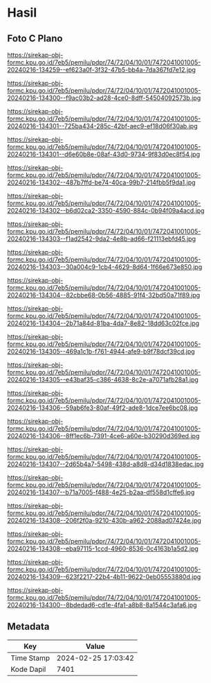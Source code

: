 # Hasil

## Foto C Plano

https://sirekap-obj-formc.kpu.go.id/7eb5/pemilu/pdpr/74/72/04/10/01/7472041001005-20240216-134259--ef623a0f-3f32-47b5-bb4a-7da367fd7e12.jpg

https://sirekap-obj-formc.kpu.go.id/7eb5/pemilu/pdpr/74/72/04/10/01/7472041001005-20240216-134300--f9ac03b2-ad28-4ce0-8dff-54504092573b.jpg

https://sirekap-obj-formc.kpu.go.id/7eb5/pemilu/pdpr/74/72/04/10/01/7472041001005-20240216-134301--725ba434-285c-42bf-aec9-ef18d06f30ab.jpg

https://sirekap-obj-formc.kpu.go.id/7eb5/pemilu/pdpr/74/72/04/10/01/7472041001005-20240216-134301--d6e60b8e-08af-43d0-9734-9f83d0ec8f54.jpg

https://sirekap-obj-formc.kpu.go.id/7eb5/pemilu/pdpr/74/72/04/10/01/7472041001005-20240216-134302--487b7ffd-be74-40ca-99b7-214fbb5f9da1.jpg

https://sirekap-obj-formc.kpu.go.id/7eb5/pemilu/pdpr/74/72/04/10/01/7472041001005-20240216-134302--b6d02ca2-3350-4590-884c-0b94f09a4acd.jpg

https://sirekap-obj-formc.kpu.go.id/7eb5/pemilu/pdpr/74/72/04/10/01/7472041001005-20240216-134303--f1ad2542-9da2-4e8b-ad66-f21113ebfd45.jpg

https://sirekap-obj-formc.kpu.go.id/7eb5/pemilu/pdpr/74/72/04/10/01/7472041001005-20240216-134303--30a004c9-1cb4-4629-8d64-1f66e673e850.jpg

https://sirekap-obj-formc.kpu.go.id/7eb5/pemilu/pdpr/74/72/04/10/01/7472041001005-20240216-134304--82cbbe68-0b56-4885-91f4-32bd50a71f89.jpg

https://sirekap-obj-formc.kpu.go.id/7eb5/pemilu/pdpr/74/72/04/10/01/7472041001005-20240216-134304--2b71a84d-81ba-4da7-8e82-18dd63c02fce.jpg

https://sirekap-obj-formc.kpu.go.id/7eb5/pemilu/pdpr/74/72/04/10/01/7472041001005-20240216-134305--469a1c1b-f761-4944-afe9-b9f78dcf39cd.jpg

https://sirekap-obj-formc.kpu.go.id/7eb5/pemilu/pdpr/74/72/04/10/01/7472041001005-20240216-134305--e43baf35-c386-4638-8c2e-a7071afb28a1.jpg

https://sirekap-obj-formc.kpu.go.id/7eb5/pemilu/pdpr/74/72/04/10/01/7472041001005-20240216-134306--59ab6fe3-80af-49f2-ade8-1dce7ee6bc08.jpg

https://sirekap-obj-formc.kpu.go.id/7eb5/pemilu/pdpr/74/72/04/10/01/7472041001005-20240216-134306--8ff1ec6b-7391-4ce6-a60e-b30290d369ed.jpg

https://sirekap-obj-formc.kpu.go.id/7eb5/pemilu/pdpr/74/72/04/10/01/7472041001005-20240216-134307--2d65b4a7-5498-438d-a8d8-d34d1838edac.jpg

https://sirekap-obj-formc.kpu.go.id/7eb5/pemilu/pdpr/74/72/04/10/01/7472041001005-20240216-134307--b71a7005-f488-4e25-b2aa-df558d1cffe6.jpg

https://sirekap-obj-formc.kpu.go.id/7eb5/pemilu/pdpr/74/72/04/10/01/7472041001005-20240216-134308--206f2f0a-9210-430b-a962-2088ad07424e.jpg

https://sirekap-obj-formc.kpu.go.id/7eb5/pemilu/pdpr/74/72/04/10/01/7472041001005-20240216-134308--eba97115-1ccd-4960-8536-0c4163b1a5d2.jpg

https://sirekap-obj-formc.kpu.go.id/7eb5/pemilu/pdpr/74/72/04/10/01/7472041001005-20240216-134309--623f2217-22b4-4b11-9622-0eb05553880d.jpg

https://sirekap-obj-formc.kpu.go.id/7eb5/pemilu/pdpr/74/72/04/10/01/7472041001005-20240216-134300--8bdedad6-cd1e-4fa1-a8b8-8a1544c3afa6.jpg


## Metadata

| Key        | Value               |
| ---------- | ------------------- |
| Time Stamp | 2024-02-25 17:03:42 |
| Kode Dapil | 7401                |



